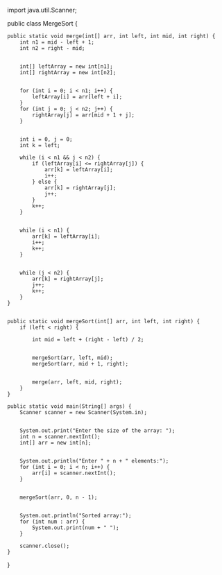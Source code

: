 import java.util.Scanner;

public class MergeSort {

    
    public static void merge(int[] arr, int left, int mid, int right) {
        int n1 = mid - left + 1; 
        int n2 = right - mid;    

        
        int[] leftArray = new int[n1];
        int[] rightArray = new int[n2];

        
        for (int i = 0; i < n1; i++) {
            leftArray[i] = arr[left + i];
        }
        for (int j = 0; j < n2; j++) {
            rightArray[j] = arr[mid + 1 + j];
        }

        
        int i = 0, j = 0; 
        int k = left;     

        while (i < n1 && j < n2) {
            if (leftArray[i] <= rightArray[j]) {
                arr[k] = leftArray[i];
                i++;
            } else {
                arr[k] = rightArray[j];
                j++;
            }
            k++;
        }

        
        while (i < n1) {
            arr[k] = leftArray[i];
            i++;
            k++;
        }

       
        while (j < n2) {
            arr[k] = rightArray[j];
            j++;
            k++;
        }
    }

    
    public static void mergeSort(int[] arr, int left, int right) {
        if (left < right) {
         
            int mid = left + (right - left) / 2;

          
            mergeSort(arr, left, mid);
            mergeSort(arr, mid + 1, right);

       
            merge(arr, left, mid, right);
        }
    }

    public static void main(String[] args) {
        Scanner scanner = new Scanner(System.in);


        System.out.print("Enter the size of the array: ");
        int n = scanner.nextInt();
        int[] arr = new int[n];


        System.out.println("Enter " + n + " elements:");
        for (int i = 0; i < n; i++) {
            arr[i] = scanner.nextInt();
        }


        mergeSort(arr, 0, n - 1);


        System.out.println("Sorted array:");
        for (int num : arr) {
            System.out.print(num + " ");
        }

        scanner.close();
    }
}
